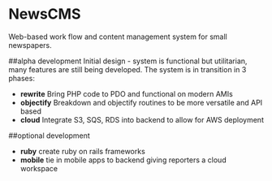 # NewsCMS
Web-based work flow and content management system for small newspapers.

##alpha development
Initial design - system is functional but utilitarian, many features are still being developed. The system is in transition in 3 phases:

* **rewrite** Bring PHP code to PDO and functional on modern AMIs
* **objectify** Breakdown and objectify routines to be more versatile and API based
* **cloud** Integrate S3, SQS, RDS into backend to allow for AWS deployment

##optional development
* **ruby** create ruby on rails frameworks
* **mobile** tie in mobile apps to backend giving reporters a cloud workspace



